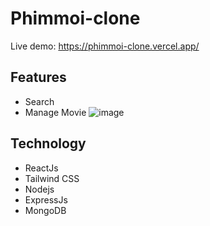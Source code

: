# Phimmoi-clone
Live demo: https://phimmoi-clone.vercel.app/

## Features
- Search
- Manage Movie
![image](https://github.com/ThanhTuan160702/Phimmoi-clone/assets/90921017/58325dfd-bfeb-4f62-bee5-7b2bc8a5ff4f)

## Technology
- ReactJs
- Tailwind CSS
- Nodejs
- ExpressJs
- MongoDB
